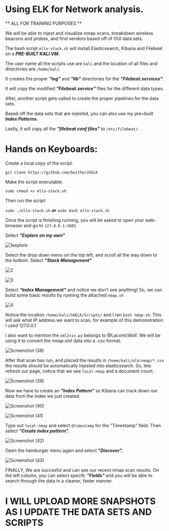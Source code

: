 # Using ELK for Network analysis.
** ALL FOR TRAINING PURPOSES **

We will be able to injest and visualize nmap scans, breakdown wireless beacons and probes, and find vendors based off of OUI data sets.

The bash script ```ello-stack.sh``` will install Elasticsearch, Kibana and Filebeat on a **_PRE-BUILT KALI VM_**. 

The user name all the scripts use are ```kali``` and the location of all files and directories are ```/home/kali```.

It creates the proper **_"log"_** and **_"lib"_** directories for the **_"Filebeat.services"_**.

It will copy the modified **_"Filebeat.service"_** files for the different data types.

After, another script gets called to create the proper pipelines for the data sets.

Based off the data sets that are injested, you can also use my pre=built **_Index Patterns_**.

Lastly, it will copy all the **_"filebeat conf files"_**  to ```/etc/filebeat/```.


# Hands on Keyboards: 
Create a local copy of the script.

```git clone https://github.com/bwithe/shELK```

Make the script executable:

```sudo chmod +x ello-stack.sh```

Then run the script:

```sudo ./ello-stack.sh``` **_or_** ```sudo bash ello-stack.sh```

Once the script is finishing running, you will be asked to open your web-browser and go to ```127.0.0.1:5601```

Select **_"Explore on my own"_**

![1explore](https://github.com/BwithE/shELK/assets/144924113/415cc467-138f-4b79-b4f6-c853296ef53d)

Select the drop down menu on the top left, and scroll all the way down to the bottom. Select **_"Stack Management"_**

![2](https://github.com/BwithE/shELK/assets/144924113/e8aadcbd-c934-4527-9830-2914c4aa76de)

![3](https://github.com/BwithE/shELK/assets/144924113/04807833-3d34-4411-a13d-6cbdeb2b001c)

Select **_"Index Management"_** and notice we don't see anything! So, we can build some basic results by running the attached ```nmap.sh```

![4](https://github.com/BwithE/shELK/assets/144924113/161b31c9-d803-4c67-8801-5871849b308b)

Notice the location ```/home/kali/SHELK/Scripts/``` and I ran ```bash nmap.sh```. This will ask what IP address we want to scan, for example of this demonstration I used 127.0.0.1

I also want to mention the ```xml2csv.py``` belongs to @LaconicWolf. We will be using it to convert the nmap.xml data into a .csv format.

![Screenshot (38)](https://github.com/BwithE/shELK/assets/144924113/c287bf1b-4ce8-4573-bec6-54531afbb046)

After that scan has run, and placed the results in ```/home/kali/elk/nmap/*.csv``` the results should be automatically injested into elasticsearch. So, lets refresh our page, notice that we see ```local-nmap``` and a document count.

![Screenshot (39)](https://github.com/BwithE/shELK/assets/144924113/29fedd77-381c-4f27-8ef7-47faab9656e5)

Now we have to create an **_"Index Pattern"_** so Kibana can track down our data from the Index we just created.

![Screenshot (40)](https://github.com/BwithE/shELK/assets/144924113/d376274b-6837-4743-895c-6404d2cd0608)

![Screenshot (41)](https://github.com/BwithE/shELK/assets/144924113/d91e7329-6926-40e0-ad5f-4859064d7d41)

Type out ```local-nmap``` and select ```@timestamp``` for the "Timestamp" field. Then select **_"Create index pattern"._**

![Screenshot (42)](https://github.com/BwithE/shELK/assets/144924113/533861ad-c975-46bc-99b9-28e97a27e732)

Open the hamburger menu again and select **_"Discover"._**

![Screenshot (43)](https://github.com/BwithE/shELK/assets/144924113/8733ceff-09ba-4cec-babc-e41f0e52f0cd)

FINALLY, We are succesful and can see our recent nmap scan results. On the left column, you can select specifc **_"Fields"_** and you will be able to search through the data in a cleaner, faster manner.

# I WILL UPLOAD MORE SNAPSHOTS AS I UPDATE THE DATA SETS AND SCRIPTS #
